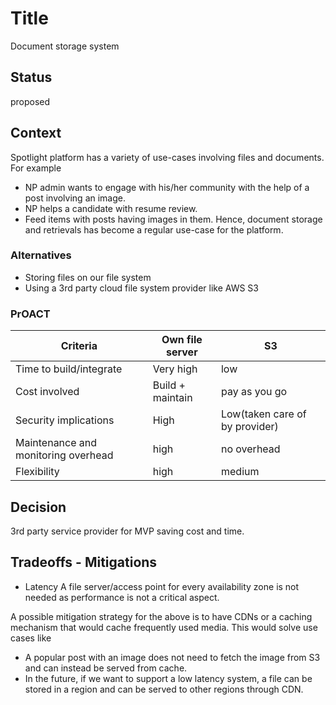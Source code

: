 # Title
Document storage system

## Status
proposed 

## Context
Spotlight platform has a variety of use-cases involving files and documents. For example
 * NP admin wants to engage with his/her community with the help of a post involving an image. 
 * NP helps a candidate with resume review. 
 * Feed items with posts having images in them.
 Hence, document storage and retrievals has become a regular use-case for the platform.

### Alternatives
* Storing files on our file system
* Using a 3rd party cloud file system provider like AWS S3

### PrOACT

| Criteria      | Own file server | S3 | 
| ----------- | ----------- | ----------- |
| Time to build/integrate      | Very high       |low|
| Cost involved  | Build + maintain        | pay as you go | 
| Security implications | High | Low(taken care of by provider)
| Maintenance and monitoring overhead | high   | no overhead| 
| Flexibility | high        | medium | low| 


## Decision
3rd party service provider for MVP saving cost and time. 

## Tradeoffs - Mitigations

* Latency 
    A file server/access point for every availability zone is not needed as performance is not a critical aspect. 

A possible mitigation strategy for the above is to have CDNs or a caching mechanism that would cache frequently used media. This would solve use cases like
* A popular post with an image does not need to fetch the image from S3 and can instead be served from cache. 
* In the future, if we want to support a low latency system, a file can be stored in a region and can be served to other regions through CDN.

